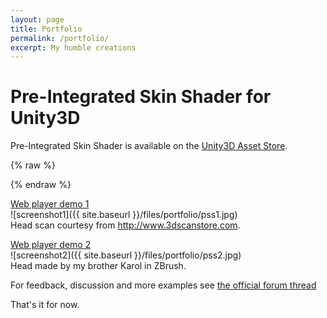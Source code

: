```yaml
---
layout: page
title: Portfolio
permalink: /portfolio/
excerpt: My humble creations
---
```


# Pre-Integrated Skin Shader for Unity3D
Pre-Integrated Skin Shader is available on the [Unity3D Asset Store](http://www.assetstore.unity3d.com/#/content/7238).

{% raw %}
<script src="http://assetstore-content.unity3d.co.jp/7238" type="application/javascript"></script>
{% endraw %}

[Web player demo 1](http://dl.dropboxusercontent.com/u/71674067/Ten24Hage/Ten24Hage.html)  
![screenshot1]({{ site.baseurl }}/files/portfolio/pss1.jpg)  
Head scan courtesy from http://www.3dscanstore.com.

[Web player demo 2](http://dl.dropboxusercontent.com/u/71674067/Unity3DPISS/WebPlayer_1_1/WebPlayer_1_1.html)  
![screenshot2]({{ site.baseurl }}/files/portfolio/pss2.jpg)  
Head made by my brother Karol in ZBrush.


For feedback, discussion and more examples see [the official forum thread](http://forum.unity3d.com/threads/172008-Pre-Integrated-Skin-Shader-announcements-and-feedback?p=1176237#post1176237)

That's it for now.